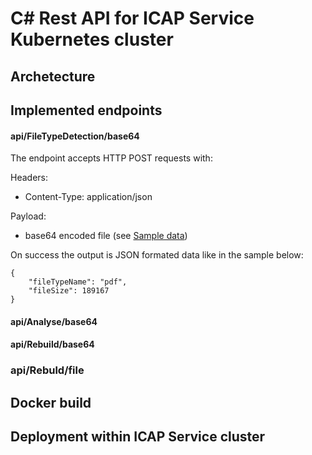 # C# Rest API for ICAP Service Kubernetes cluster

## Archetecture

## Implemented endpoints



#### api/FileTypeDetection/base64

The endpoint accepts HTTP POST requests with:  

Headers:  
- Content-Type: application/json  

Payload:  
- base64 encoded file (see [Sample data](./Samples/base64.json))
  
On success the output is JSON formated data like in the sample below:  
  
```
{
    "fileTypeName": "pdf",
    "fileSize": 189167
}
```
  
#### api/Analyse/base64

#### api/Rebuild/base64

### api/Rebuld/file



## Docker build

## Deployment within ICAP Service cluster